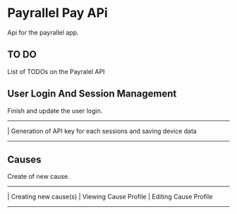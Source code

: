 # Payrallel Pay APi

Api for the payrallel app.

## TO DO

List of TODOs on the Payralel API

## User Login And Session Management

Finish and update the user login.

----------------------------------------
| Generation of API key for each sessions and saving device data
________________________________________

## Causes

Create of new cause.

-----------------------------------------
| Creating new cause(s)
| Viewing Cause Profile
| Editing Cause Profile
_________________________________________ 


